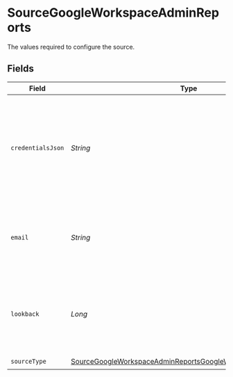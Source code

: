 # SourceGoogleWorkspaceAdminReports

The values required to configure the source.


## Fields

| Field                                                                                                                                                                                           | Type                                                                                                                                                                                            | Required                                                                                                                                                                                        | Description                                                                                                                                                                                     |
| ----------------------------------------------------------------------------------------------------------------------------------------------------------------------------------------------- | ----------------------------------------------------------------------------------------------------------------------------------------------------------------------------------------------- | ----------------------------------------------------------------------------------------------------------------------------------------------------------------------------------------------- | ----------------------------------------------------------------------------------------------------------------------------------------------------------------------------------------------- |
| `credentialsJson`                                                                                                                                                                               | *String*                                                                                                                                                                                        | :heavy_check_mark:                                                                                                                                                                              | The contents of the JSON service account key. See the <a href="https://developers.google.com/admin-sdk/reports/v1/guides/delegation">docs</a> for more information on how to generate this key. |
| `email`                                                                                                                                                                                         | *String*                                                                                                                                                                                        | :heavy_check_mark:                                                                                                                                                                              | The email of the user, which has permissions to access the Google Workspace Admin APIs.                                                                                                         |
| `lookback`                                                                                                                                                                                      | *Long*                                                                                                                                                                                          | :heavy_minus_sign:                                                                                                                                                                              | Sets the range of time shown in the report. Reports API allows from up to 180 days ago.                                                                                                         |
| `sourceType`                                                                                                                                                                                    | [SourceGoogleWorkspaceAdminReportsGoogleWorkspaceAdminReports](../../models/shared/SourceGoogleWorkspaceAdminReportsGoogleWorkspaceAdminReports.md)                                             | :heavy_check_mark:                                                                                                                                                                              | N/A                                                                                                                                                                                             |
